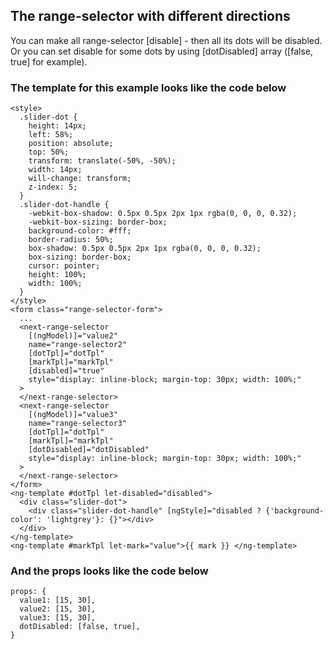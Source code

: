 ## The range-selector with different directions

You can make all range-selector [disable] - then all its dots will be disabled. Or you can set disable for some dots by using [dotDisabled] array ([false, true] for example).

### The template for this example looks like the code below

```
<style>
  .slider-dot {
    height: 14px;
    left: 58%;
    position: absolute;
    top: 50%;
    transform: translate(-50%, -50%);
    width: 14px;
    will-change: transform;
    z-index: 5;
  }
  .slider-dot-handle {
    -webkit-box-shadow: 0.5px 0.5px 2px 1px rgba(0, 0, 0, 0.32);
    -webkit-box-sizing: border-box;
    background-color: #fff;
    border-radius: 50%;
    box-shadow: 0.5px 0.5px 2px 1px rgba(0, 0, 0, 0.32);
    box-sizing: border-box;
    cursor: pointer;
    height: 100%;
    width: 100%;
  }
</style>
<form class="range-selector-form">
  ...
  <next-range-selector
    [(ngModel)]="value2"
    name="range-selector2"
    [dotTpl]="dotTpl"
    [markTpl]="markTpl"
    [disabled]="true"
    style="display: inline-block; margin-top: 30px; width: 100%;"
  >
  </next-range-selector>
  <next-range-selector
    [(ngModel)]="value3"
    name="range-selector3"
    [dotTpl]="dotTpl"
    [markTpl]="markTpl"
    [dotDisabled]="dotDisabled"
    style="display: inline-block; margin-top: 30px; width: 100%;"
  >
  </next-range-selector>
</form>
<ng-template #dotTpl let-disabled="disabled">
  <div class="slider-dot">
    <div class="slider-dot-handle" [ngStyle]="disabled ? {'background-color': 'lightgrey'}: {}"></div>
  </div>
</ng-template>
<ng-template #markTpl let-mark="value">{{ mark }} </ng-template>
```

### And the props looks like the code below

```
props: {
  value1: [15, 30],
  value2: [15, 30],
  value3: [15, 30],
  dotDisabled: [false, true],
}
```

